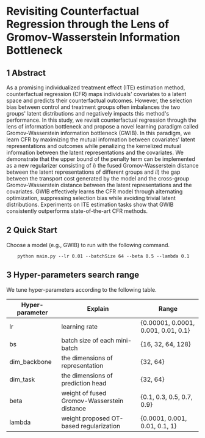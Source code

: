 # Revisiting Counterfactual Regression through the Lens of Gromov-Wasserstein Information Bottleneck

## 1 Abstract

As a promising individualized treatment effect (ITE) estimation method, counterfactual regression (CFR) maps individuals' covariates to a latent space and predicts their counterfactual outcomes. 
However, the selection bias between control and treatment groups often imbalances the two groups' latent distributions and negatively impacts this method's performance.
In this study, we revisit counterfactual regression through the lens of information bottleneck and propose a novel learning paradigm called Gromov-Wasserstein information bottleneck (GWIB).
In this paradigm, we learn CFR by maximizing the mutual information between covariates' latent representations and outcomes while penalizing the kernelized mutual information between the latent representations and the covariates.
We demonstrate that the upper bound of the penalty term can be implemented as a new regularizer consisting of $i)$ the fused Gromov-Wasserstein distance between the latent representations of different groups and $ii)$ the gap between the transport cost generated by the model and the cross-group Gromov-Wasserstein distance between the latent representations and the covariates. 
GWIB effectively learns the CFR model through alternating optimization, suppressing selection bias while avoiding trivial latent distributions. 
Experiments on ITE estimation tasks show that GWIB consistently outperforms state-of-the-art CFR methods.

## 2 Quick Start

Choose a model (e.g., GWIB) to run with the following command.

```
    python main.py --lr 0.01 --batchSize 64 --beta 0.5 --lambda 0.1
```


## 3 Hyper-parameters search range

We tune hyper-parameters according to the following table.

| Hyper-parameter | Explain                                     | Range                                 |
| --------------- | ------------------------------------------- | ------------------------------------- |
| lr              | learning rate                               | \{0.00001, 0.0001, 0.001, 0.01, 0.1\} |
| bs              | batch size of each mini-batch               | \{16, 32, 64, 128\}                   |
| dim_backbone    | the dimensions of representation            | \{32, 64\}                            |
| dim_task        | the dimensions of prediction head           | \{32, 64\}                            |
| beta            | weight of fused Gromov-Wasserstein distance | \{0.1, 0.3, 0.5, 0.7, 0.9\}           |
| lambda          | weight proposed OT-based regularization     | \{0.0001, 0.001, 0.01, 0.1, 1\}       |
